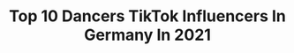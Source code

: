 ---
title: Top 10 Dancers TikTok Influencers In Germany In 2021
description: >-
  Find top dancers TikTok influencers in Germany in 2021. Most popular hashtags: #fyp #foryou #dance #duett.
platform: TikTok
hits: 71
text_top: Analyze the top-rated TikTok influencers on inBeat.
text_bottom: Our platform has 71 TikTok influencers like this in Germany for you to pitch.
profiles:
  - username: "alexa.herbst"
    fullname: >-
      ✨ Alexandra Herbst ✨
    bio: >-
      Dancer | Actress Instagram: alexa.herbst alexaherbst@ymail.com 📥
    location: "Germany"
    followers: 86500
    engagement: 2528
    commentsToLikes: 0.047408
    id: ck9vcmjksr97h0j78imt8264l
    verified: false
    hashtags: "#dance, #duett, #fyp, #danceforfuture"
  - username: "kisutime"
    fullname: >-
      ❣️K I S U❣️
    bio: >-
      18 | Germany | Genderfluid Dancer & Cosplayer Insta: @kisu._.dances
    location: "Germany"
    followers: 36300
    engagement: 2281
    commentsToLikes: 0.023891
    id: ckbql90106dhp0j23a0slx9vh
    verified: false
    hashtags: "#cute, #owarinoseraph, #fyp, #anime"
  - username: "elvislamo"
    fullname: >-
      Elvis 🏳️‍🌈
    bio: >-
      Elvis, 22 🇮🇹 FFM📍 E-Boy 🦋 & Dancer 🕺 📩 contact@elvislamo.de #StabiSquad🥤
    location: "Germany"
    followers: 293100
    engagement: 1468
    commentsToLikes: 0.028532
    id: ck92z0o2556sa0j782f2yf6t7
    verified: false
    hashtags: "#brycehall, #geisterstunde, #halloween2020, #addisonrae"
  - username: "noelgoescrazy"
    fullname: >-
      noelgoescrazy
    bio: >-
      Dancer🇳🇬🇩🇪 God first Instagram: @noelmoves 📩: noelrob01@gmail.com
    location: "Germany"
    followers: 244400
    engagement: 1464
    commentsToLikes: 0.035066
    id: ckbbsoh9cg60j0j23kkjybq45
    verified: false
    hashtags: ""
  - username: "sofiankfn"
    fullname: >-
      Sofian 🥤
    bio: >-
      dancer 🕺🏻 17 live your dreams
    location: "Germany"
    followers: 124700
    engagement: 1802
    commentsToLikes: 0.013682
    id: ck9ewkxebn8z90j78alo52gkm
    verified: false
    hashtags: "#foryou, #la, #love, #thenandnow"
  - username: "riku_nyaan"
    fullname: >-
      riku_nyaan
    bio: >-
      Pole Dancer🔥 Cosplayer 🎀 Included 18+ Content
    location: "Germany"
    followers: 69200
    engagement: 1708
    commentsToLikes: 0.041929
    id: cka0vl6gcyzxi0i78rzu7huzp
    verified: false
    hashtags: "#duett, #minato, #germancosplay, #kushinacosplay"
  - username: "kenn2go"
    fullname: >-
      🤍 Kenneth Chabra 🤍
    bio: >-
      Actor, Dancer & Dreamer 📲 Insta: Kenn2go 👀 Business: Kenn2go.mgmt@gmail.com
    location: "Germany"
    followers: 820200
    engagement: 2050
    commentsToLikes: 0.011614
    id: ckavelt3zmts50j230xie5a25
    verified: false
    hashtags: "#comedy, #fyp, #halloweenlook, #fy"
  - username: "shania.siesto"
    fullname: >-
      Shania Siesto
    bio: >-
      -Trust in God...✝️ -Only positive✨ -Singer/Dancer🎶 -🇩🇪🇮🇹🇺🇸
    location: "Germany"
    followers: 120500
    engagement: 1803
    commentsToLikes: 0.019496
    id: ck9r3mlv6ql8u0j78n70vdb0y
    verified: false
    hashtags: "#fyp, #viral, #foryou, #dance"
  - username: "wesleybrice"
    fullname: >-
      Brice
    bio: >-
      On TikTok & Over 30... Ballet Dancer 🇫🇷
    location: "Germany"
    followers: 2057
    engagement: 838
    commentsToLikes: 0.026268
    id: ckbl767kz4vca0j23zq0ie85u
    verified: false
    hashtags: "#stayhome, #fyp, #duet, #quarantine"
  - username: "lea_p_dance"
    fullname: >-
      Lea Merscher
    bio: >-
      Pole dancer & Studio owner 💃☀️
    location: "Germany"
    followers: 4825
    engagement: 594
    commentsToLikes: 0.097822
    id: ckal7kutmfmjp0i78uu53kemx
    verified: false
    hashtags: "#fyp, #foryoutiktok, #artist, #challenge"
---